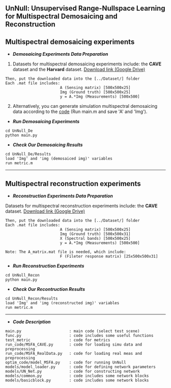 ## UnNull: Unsupervised Range-Nullspace Learning for Multispectral Demosaicing and Reconstruction

## Multispectral demosaicing experiments

- ***Demosaicing Experiments Data Preparation***
1) Datasets for multispectral demosaicing experiments include: the **CAVE** dataset and the **Harvard** dataset. [Download link (Google Drive)](https://drive.google.com/drive/folders/1br3eJfxSp2pgY7PT15J6NturF7-ubLvw?usp=drive_link)
```
Then, put the downloaded data into the [../Dataset/] folder
Each .mat file includes:
                        A (Sensing matrix) [500x500x25]
                        Img (Ground truth) [500x500x25]
                        y = A.*Img (Measurements) [500x500]
```

2) Alternatively, you can generate simulation multispectral demosaicing data according to the [code](https://github.com/gtsagkatakis/Snapshot_Spectral_Image_demosaicing) (Run main.m and save 'A' and 'Img').

- ***Run Demosaicing Experiments***
```
cd UnNull_De
python main.py
```

- ***Check Our Demosaicing Results***
```
cd UnNull_De/Results
load 'Img' and 'img (demosaiced img)' variables
run metric.m
```


---
## Multispectral reconstruction experiments

- ***Reconstruction Experiments Data Preparation***

Datasets for multispectral reconstruction experiments include: the **CAVE** dataset. [Download link (Google Drive)](https://drive.google.com/drive/folders/1br3eJfxSp2pgY7PT15J6NturF7-ubLvw?usp=drive_link)
```
Then, put the downloaded data into the [../Dataset/] folder
Each .mat file includes:
                        A (Sensing matrix) [500x500x25]
                        Img (Ground truth) [500x500x31]
                        X (Spectral bands) [500x500x25]
                        y = A.*Img (Measurements) [500x500]

Note: The A_matrix.mat file is needed, which include:
                        F (Fileter response matrix) [25x500x500x31]
```


- ***Run Reconstruction Experiments***
```
cd UnNull_Recon
python main.py
```

- ***Check Our Recontruction Results***
```
cd UnNull_Recon/Results
load 'Img' and 'img (reconstructed img)' variables
run metric.m
```


---
- ***Code Description***
```
main.py                     : main code (select test scene)
func.py                     : code includes some useful functions
test_metric                 : code for metrics
run_code/MSFA_CAVE.py       : code for loading simu data and preprocessing
run_code/MSFA_RealData.py   : code for loading real meas and preprocessing
optim_code/model_MSFA.py    : code for running UnNull
models/model_loader.py      : code for defining network parameters
models/UN_Net.py            : code for constructing network 
models/common.py            : code includes some network blocks
models/basicblock.py        : code includes some network blocks
```
